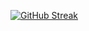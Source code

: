 [![GitHub Streak](https://github-readme-streak-stats.herokuapp.com?user=gonzaloev&theme=blue-green&hide_border=true&date_format=j%20M%5B%20Y%5D)](https://git.io/streak-stats)
